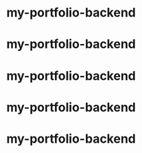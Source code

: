# my-portfolio-backend
# my-portfolio-backend
# my-portfolio-backend
# my-portfolio-backend
# my-portfolio-backend
